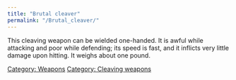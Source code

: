 ```yaml
---
title: "Brutal cleaver"
permalink: "/Brutal_cleaver/"
---
```


This cleaving weapon can be wielded one-handed. It is awful while
attacking and poor while defending; its speed is fast, and it inflicts
very little damage upon hitting. It weighs about one pound.

[Category: Weapons](Category:_Weapons "wikilink") [Category: Cleaving
weapons](Category:_Cleaving_weapons "wikilink")